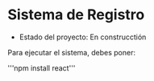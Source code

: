 <H1> Sistema de Registro </h1>

- Estado del proyecto: En construcctión

Para ejecutar el sistema, debes poner:

'''npm install react'''
